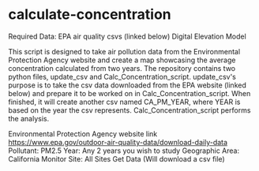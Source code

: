 # calculate-concentration
Required Data:
EPA air quality csvs (linked below)
Digital Elevation Model

This script is designed to take air pollution data from the Environmental Protection Agency website and create a map showcasing the average concentration calculated from two years.  The repository 
contains two python files, update_csv and Calc_Concentration_script.  update_csv's purpose is to take the csv data downloaded from the EPA website (linked below) and 
prepare it to be worked on in Calc_Concentration_script.  When finished, it will create another csv named CA_PM_YEAR, where YEAR is based on the year the csv represents.
Calc_Concentration_script performs the analysis.

Environmental Protection Agency website link 
https://www.epa.gov/outdoor-air-quality-data/download-daily-data
Pollutant: PM2.5
Year: Any 2 years you wish to study
Geographic Area: California
Monitor Site: All Sites
Get Data (Will download a csv file)
